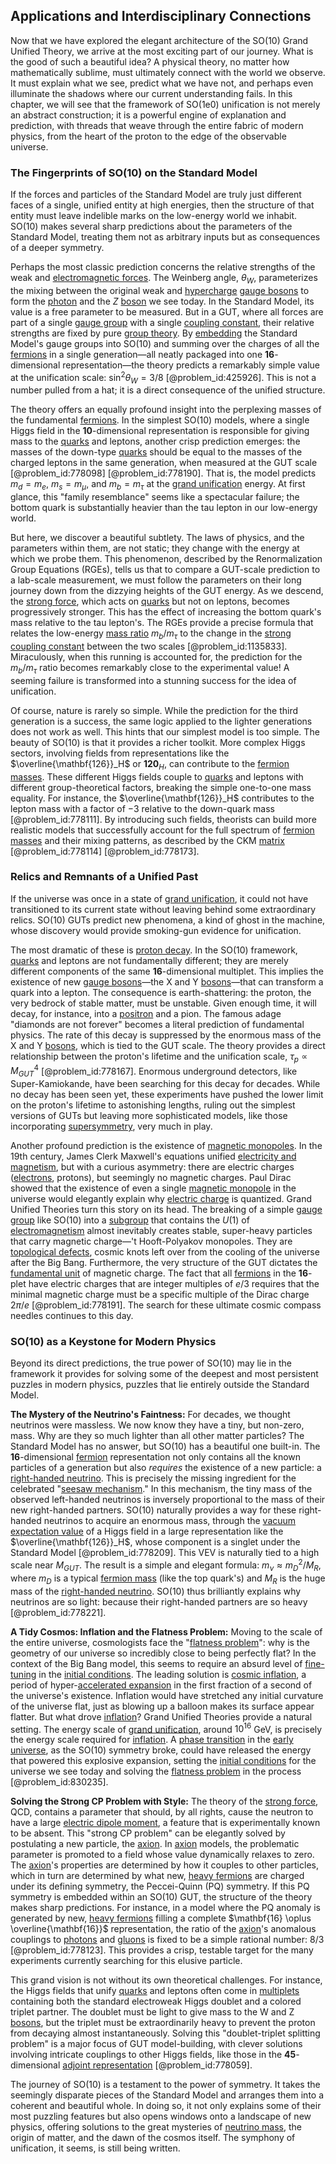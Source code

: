 ## Applications and Interdisciplinary Connections

Now that we have explored the elegant architecture of the SO(10) Grand Unified Theory, we arrive at the most exciting part of our journey. What is the good of such a beautiful idea? A physical theory, no matter how mathematically sublime, must ultimately connect with the world we observe. It must explain what we see, predict what we have not, and perhaps even illuminate the shadows where our current understanding fails. In this chapter, we will see that the framework of SO(1e0) unification is not merely an abstract construction; it is a powerful engine of explanation and prediction, with threads that weave through the entire fabric of modern physics, from the heart of the proton to the edge of the observable universe.

### The Fingerprints of SO(10) on the Standard Model

If the forces and particles of the Standard Model are truly just different faces of a single, unified entity at high energies, then the structure of that entity must leave indelible marks on the low-energy world we inhabit. SO(10) makes several sharp predictions about the parameters of the Standard Model, treating them not as arbitrary inputs but as consequences of a deeper symmetry.

Perhaps the most classic prediction concerns the relative strengths of the weak and [electromagnetic forces](@article_id:195530). The Weinberg angle, $\theta_W$, parameterizes the mixing between the original weak and [hypercharge](@article_id:186163) [gauge bosons](@article_id:199763) to form the [photon](@article_id:144698) and the $Z$ [boson](@article_id:137772) we see today. In the Standard Model, its value is a free parameter to be measured. But in a GUT, where all forces are part of a single [gauge group](@article_id:144267) with a single [coupling constant](@article_id:160185), their relative strengths are fixed by pure [group theory](@article_id:139571). By [embedding](@article_id:150630) the Standard Model's gauge groups into SO(10) and summing over the charges of all the [fermions](@article_id:147123) in a single generation—all neatly packaged into one **16**-dimensional representation—the theory predicts a remarkably simple value at the unification scale: $\sin^2\theta_W = 3/8$ [@problem_id:425926]. This is not a number pulled from a hat; it is a direct consequence of the unified structure.

The theory offers an equally profound insight into the perplexing masses of the fundamental [fermions](@article_id:147123). In the simplest SO(10) models, where a single Higgs field in the **10**-dimensional representation is responsible for giving mass to the [quarks](@article_id:152108) and leptons, another crisp prediction emerges: the masses of the down-type [quarks](@article_id:152108) should be equal to the masses of the charged leptons in the same generation, when measured at the GUT scale [@problem_id:778098] [@problem_id:778190]. That is, the model predicts $m_d = m_e$, $m_s = m_\mu$, and $m_b = m_\tau$ at the [grand unification](@article_id:159879) energy. At first glance, this "family resemblance" seems like a spectacular failure; the bottom quark is substantially heavier than the tau lepton in our low-energy world.

But here, we discover a beautiful subtlety. The laws of physics, and the parameters within them, are not static; they change with the energy at which we probe them. This phenomenon, described by the Renormalization Group Equations (RGEs), tells us that to compare a GUT-scale prediction to a lab-scale measurement, we must follow the parameters on their long journey down from the dizzying heights of the GUT energy. As we descend, the [strong force](@article_id:154316), which acts on [quarks](@article_id:152108) but not on leptons, becomes progressively stronger. This has the effect of increasing the bottom quark's mass relative to the tau lepton's. The RGEs provide a precise formula that relates the low-energy [mass ratio](@article_id:167180) $m_b/m_\tau$ to the change in the [strong coupling constant](@article_id:157925) between the two scales [@problem_id:1135833]. Miraculously, when this running is accounted for, the prediction for the $m_b/m_\tau$ ratio becomes remarkably close to the experimental value! A seeming failure is transformed into a stunning success for the idea of unification.

Of course, nature is rarely so simple. While the prediction for the third generation is a success, the same logic applied to the lighter generations does not work as well. This hints that our simplest model is too simple. The beauty of SO(10) is that it provides a richer toolkit. More complex Higgs sectors, involving fields from representations like the $\overline{\mathbf{126}}_H$ or $\mathbf{120}_H$, can contribute to the [fermion masses](@article_id:155092). These different Higgs fields couple to [quarks](@article_id:152108) and leptons with different group-theoretical factors, breaking the simple one-to-one mass equality. For instance, the $\overline{\mathbf{126}}_H$ contributes to the lepton mass with a factor of $-3$ relative to the down-quark mass [@problem_id:778111]. By introducing such fields, theorists can build more realistic models that successfully account for the full spectrum of [fermion masses](@article_id:155092) and their mixing patterns, as described by the CKM [matrix](@article_id:202118) [@problem_id:778114] [@problem_id:778173].

### Relics and Remnants of a Unified Past

If the universe was once in a state of [grand unification](@article_id:159879), it could not have transitioned to its current state without leaving behind some extraordinary relics. SO(10) GUTs predict new phenomena, a kind of ghost in the machine, whose discovery would provide smoking-gun evidence for unification.

The most dramatic of these is [proton decay](@article_id:155062). In the SO(10) framework, [quarks](@article_id:152108) and leptons are not fundamentally different; they are merely different components of the same **16**-dimensional multiplet. This implies the existence of new [gauge bosons](@article_id:199763)—the X and Y [bosons](@article_id:137037)—that can transform a quark into a lepton. The consequence is earth-shattering: the proton, the very bedrock of stable matter, must be unstable. Given enough time, it will decay, for instance, into a [positron](@article_id:148873) and a pion. The famous adage "diamonds are not forever" becomes a literal prediction of fundamental physics. The rate of this decay is suppressed by the enormous mass of the X and Y [bosons](@article_id:137037), which is tied to the GUT scale. The theory provides a direct relationship between the proton's lifetime and the unification scale, $\tau_p \propto M_{GUT}^4$ [@problem_id:778167]. Enormous underground detectors, like Super-Kamiokande, have been searching for this decay for decades. While no decay has been seen yet, these experiments have pushed the lower limit on the proton's lifetime to astonishing lengths, ruling out the simplest versions of GUTs but leaving more sophisticated models, like those incorporating [supersymmetry](@article_id:155283), very much in play.

Another profound prediction is the existence of [magnetic monopoles](@article_id:142323). In the 19th century, James Clerk Maxwell's equations unified [electricity and magnetism](@article_id:184104), but with a curious asymmetry: there are electric charges ([electrons](@article_id:136939), protons), but seemingly no magnetic charges. Paul Dirac showed that the existence of even a single [magnetic monopole](@article_id:148635) in the universe would elegantly explain why [electric charge](@article_id:275000) is quantized. Grand Unified Theories turn this story on its head. The breaking of a simple [gauge group](@article_id:144267) like SO(10) into a [subgroup](@article_id:145670) that contains the $U(1)$ of [electromagnetism](@article_id:150310) almost inevitably creates stable, super-heavy particles that carry magnetic charge—'t Hooft-Polyakov monopoles. They are [topological defects](@article_id:138293), cosmic knots left over from the cooling of the universe after the Big Bang. Furthermore, the very structure of the GUT dictates the [fundamental unit](@article_id:179991) of magnetic charge. The fact that all [fermions](@article_id:147123) in the **16**-plet have electric charges that are integer multiples of $e/3$ requires that the minimal magnetic charge must be a specific multiple of the Dirac charge $2\pi/e$ [@problem_id:778191]. The search for these ultimate cosmic compass needles continues to this day.

### SO(10) as a Keystone for Modern Physics

Beyond its direct predictions, the true power of SO(10) may lie in the framework it provides for solving some of the deepest and most persistent puzzles in modern physics, puzzles that lie entirely outside the Standard Model.

**The Mystery of the Neutrino's Faintness:** For decades, we thought neutrinos were massless. We now know they have a tiny, but non-zero, mass. Why are they so much lighter than all other matter particles? The Standard Model has no answer, but SO(10) has a beautiful one built-in. The **16**-dimensional [fermion](@article_id:145741) representation not only contains all the known particles of a generation but also *requires* the existence of a new particle: a [right-handed neutrino](@article_id:160969). This is precisely the missing ingredient for the celebrated "[seesaw mechanism](@article_id:153935)." In this mechanism, the tiny mass of the observed left-handed neutrinos is inversely proportional to the mass of their new right-handed partners. SO(10) naturally provides a way for these right-handed neutrinos to acquire an enormous mass, through the [vacuum expectation value](@article_id:145846) of a Higgs field in a large representation like the $\overline{\mathbf{126}}_H$, whose component is a singlet under the Standard Model [@problem_id:778209]. This VEV is naturally tied to a high scale near $M_{GUT}$. The result is a simple and elegant formula: $m_\nu \approx m_D^2 / M_R$, where $m_D$ is a typical [fermion mass](@article_id:158885) (like the top quark's) and $M_R$ is the huge mass of the [right-handed neutrino](@article_id:160969). SO(10) thus brilliantly explains why neutrinos are so light: because their right-handed partners are so heavy [@problem_id:778221].

**A Tidy Cosmos: Inflation and the Flatness Problem:** Moving to the scale of the entire universe, cosmologists face the "[flatness problem](@article_id:161281)": why is the geometry of our universe so incredibly close to being perfectly flat? In the context of the Big Bang model, this seems to require an absurd level of [fine-tuning](@article_id:159416) in the [initial conditions](@article_id:152369). The leading solution is [cosmic inflation](@article_id:156104), a period of hyper-[accelerated expansion](@article_id:159107) in the first fraction of a second of the universe's existence. Inflation would have stretched any initial curvature of the universe flat, just as blowing up a balloon makes its surface appear flatter. But what drove [inflation](@article_id:160710)? Grand Unified Theories provide a natural setting. The energy scale of [grand unification](@article_id:159879), around $10^{16}$ GeV, is precisely the energy scale required for [inflation](@article_id:160710). A [phase transition](@article_id:136586) in the [early universe](@article_id:159674), as the SO(10) symmetry broke, could have released the energy that powered this explosive expansion, setting the [initial conditions](@article_id:152369) for the universe we see today and solving the [flatness problem](@article_id:161281) in the process [@problem_id:830235].

**Solving the Strong CP Problem with Style:** The theory of the [strong force](@article_id:154316), QCD, contains a parameter that should, by all rights, cause the neutron to have a large [electric dipole moment](@article_id:160778), a feature that is experimentally known to be absent. This "strong CP problem" can be elegantly solved by postulating a new particle, the [axion](@article_id:156014). In [axion](@article_id:156014) models, the problematic parameter is promoted to a field whose value dynamically relaxes to zero. The [axion](@article_id:156014)'s properties are determined by how it couples to other particles, which in turn are determined by what new, [heavy fermions](@article_id:145255) are charged under its defining symmetry, the Peccei-Quinn (PQ) symmetry. If this PQ symmetry is embedded within an SO(10) GUT, the structure of the theory makes sharp predictions. For instance, in a model where the PQ anomaly is generated by new, [heavy fermions](@article_id:145255) filling a complete $\mathbf{16} \oplus \overline{\mathbf{16}}$ representation, the ratio of the [axion](@article_id:156014)'s anomalous couplings to [photons](@article_id:144819) and [gluons](@article_id:151233) is fixed to be a simple rational number: $8/3$ [@problem_id:778123]. This provides a crisp, testable target for the many experiments currently searching for this elusive particle.

This grand vision is not without its own theoretical challenges. For instance, the Higgs fields that unify [quarks](@article_id:152108) and leptons often come in [multiplets](@article_id:195336) containing both the standard electroweak Higgs doublet and a colored triplet partner. The doublet must be light to give mass to the W and Z [bosons](@article_id:137037), but the triplet must be extraordinarily heavy to prevent the proton from decaying almost instantaneously. Solving this "doublet-triplet splitting problem" is a major focus of GUT model-building, with clever solutions involving intricate couplings to other Higgs fields, like those in the **45**-dimensional [adjoint representation](@article_id:146279) [@problem_id:778059].

The journey of SO(10) is a testament to the power of symmetry. It takes the seemingly disparate pieces of the Standard Model and arranges them into a coherent and beautiful whole. In doing so, it not only explains some of their most puzzling features but also opens windows onto a landscape of new physics, offering solutions to the great mysteries of [neutrino mass](@article_id:149099), the origin of matter, and the dawn of the cosmos itself. The symphony of unification, it seems, is still being written.